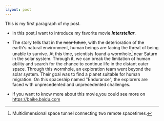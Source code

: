 ```yaml
---
layout: post
---
```

This is my first paragraph of my post.

- In this post,I want to introduce my favorite movie ***Interstellar***.

- The story tells that in the ~~near future~~, with the deterioration of the earth's natural environment, human beings are facing the threat of being unable to survive. At this time, scientists found a wormhole[^1] near Saturn in the solar system. Through it, we can break the limitation of human ability and search for the chance to continue life in the distant outer space. Through this wormhole, an exploration team went beyond the solar system. Their goal was to find a planet suitable for human migration. On this spaceship named "Endurance", the explorers are faced with unprecedented and unprecedented challenges.

- If you want to know more about this movie,you could see more on <https://baike.baidu.com>

[^1]:Multidimensional space tunnel connecting two remote spacetimes.